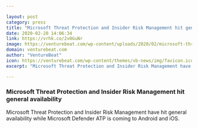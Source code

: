 ```yaml
---

layout: post
category: press
title: "Microsoft Threat Protection and Insider Risk Management hit general availability"
date: 2020-02-20 14:06:34
link: https://vrhk.co/2v0GuNr
image: https://venturebeat.com/wp-content/uploads/2020/02/microsoft-threat-protection-hero.jpg?w=1200&strip=all
domain: venturebeat.com
author: "VentureBeat"
icon: https://venturebeat.com/wp-content/themes/vb-news/img/favicon.ico
excerpt: "Microsoft Threat Protection and Insider Risk Management have hit general availability while Microsoft Defender ATP is coming to Android and iOS."

---
```


### Microsoft Threat Protection and Insider Risk Management hit general availability

Microsoft Threat Protection and Insider Risk Management have hit general availability while Microsoft Defender ATP is coming to Android and iOS.